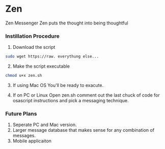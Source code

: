 # Zen
Zen Messenger
Zen puts the thought into being thoughtful 

### Instillation Procedure 

1. Download the script
```bash 
sudo wget https://raw. everythung else...

````
2. Make the script executable
```bash 
chmod u+x zen.sh
```
3. If using Mac OS
You'll be ready to exacute. 

4. If on PC or Linux
Open zen.sh comment out the last chuck of code for osascript instructions and pick a messaging technique. 

### Future Plans 
1. Seperate PC and Mac version. 
2. Larger message database that makes sense for any combination of messages. 
3. Mobile applicaiton 

